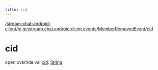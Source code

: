 ```yaml
---
title: cid
---
```

/[stream-chat-android-client](../../index.md)/[io.getstream.chat.android.client.events](../index.md)/[MemberRemovedEvent](index.md)/[cid](cid.md)  
  
  
  
# cid  
open override val [cid](cid.md): [String](https://kotlinlang.org/api/latest/jvm/stdlib/kotlin/-string/index.html)
